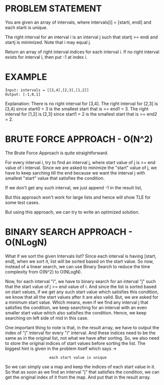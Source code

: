 # PROBLEM STATEMENT

You are given an array of intervals, where intervals[i] = [starti, endi] and each starti is unique.

The right interval for an interval i is an interval j such that startj >= endi and startj is minimized. Note that i may equal j.

Return an array of right interval indices for each interval i. If no right interval exists for interval i, then put -1 at index i.

# EXAMPLE

    Input: intervals = [[3,4],[2,3],[1,2]]
    Output: [-1,0,1]

Explanation: There is no right interval for [3,4].
The right interval for [2,3] is [3,4] since start0 = 3 is the smallest start that is >= end1 = 3.
The right interval for [1,2] is [2,3] since start1 = 2 is the smallest start that is >= end2 = 2.

# BRUTE FORCE APPROACH - O(N^2)

The Brute Force Approach is quite straightforward.

For every interval i, try to find an interval j, where start value of j is >= end value of i interval. Since we are asked to minimize the "start" value of j, we have to keep sarching till the end because we want the interval j with smallest "start" value that satisfies the condition.

If we don't get any such interval, we just append -1 in the result list,

But this approach won't work for large lists and hence will show TLE for some test cases.

But using this approach, we can try to write an optimized solution.


# BINARY SEARCH APPROACH - O(NLogN)

What if we sort the given Intervals list? Since each interval is having [start, end], when we sort it, list will be sorted based on the start value. So now, instead of a linear search, we can use Binary Search to reduce the time complexity from O(N^2) to O(NLogN).


Now, for each interval "i", we have to binary search for an interval "j" such that the start value of j >= end value of i. And since the list is sorted based on start values, if we get any such start value which satisfies this condition, we know that all the start values after it are also valid. But, we are asked for a minimum start value. Which means, even if we find any interval j that satisfies the condition, we keep searching for an interval with an even smaller start value which also satisfies the condition. Hence, we keep searching on left side of mid in this case.

One important thing to note is that, in the result array, we have to output the index of "j" interval for every "i" interval. And these indices need to be the same as in the original list, not what we have after sorting. So, we also need to store the original indices of start values before sorting the list. The biggest hint is given in the problem itself which says -> 
			
						each start value is unique
						
So we can simply use a map and keep the indices of each start value in it. So that as soon as we find an interval "j" that satisfies the condition, we can get the original index of it from the map. And put that in the result array.

